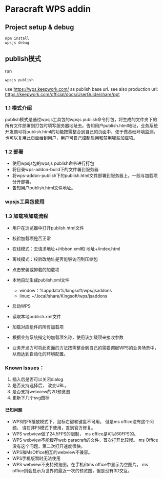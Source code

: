 # Paracraft WPS addin

## Project setup & debug
```
npm install
wpsjs debug
```

## publish模式

run
```
wpsjs publish
```
use https://wps.keepwork.com/ as publish base url. 
see also production url: https://keepwork.com/official/docs/UserGuide/share/ppt

### 1.1 模式介绍
publish模式是通过wpsjs工具包的wpsjs publish命令打包，将生成的文件夹下的所有文件部署到打包时填写服务器地址去。告知用户publish.html地址，业务系统开发商可将publish.html的功能按需整合到自己的页面中，便于做基础环境监测。也可以复用此页面给到用户，用户可自己控制启用和禁用哪些加载项。

### 1.2 部署
- 使用wpsjs包的wpsjs publish命令进行打包
- 将目录wps-addon-build下的文件署到服务器
- 将wps-addon-publish下的publish.html文件部署到服务器上，一般与加载项分开部署。
- 告知用户publish.html文件地址。
### wpsjs工具包使用
### 1.3 加载项加载流程
- 用户在浏览器中打开publish.html文件
- 校验加载项是否正常
- 在线模式：去请求地址+/ribbon.xml和 地址+/index.html
- 离线模式：校验改地址是否能够访问到压缩包
- 点击安装或卸载的加载项

- 本地自动生成publish.xml文件
    -  window：%appdata%/kingsoft/wps/jsaddons
    - linux: ~/.local/share/Kingsoft/wps/jsaddons
- 启动WPS
- 读取本地publish.xml文件
- 加载对应组件的所有加载项
- 根据业务系统指定的加载项名称，使用该加载项来接收参数
- 业务开发方可将此页面的方法按需整合到自己的需要调起WPS的业务场景中，从而达到自动化的环境配置。

### Known Issues：

1. 插入后是否可以关闭dialog
2. 是否支持选择后， 改变URL。 
3. 是否支持webview的2D预览图
4. 更新下几个svg图标

#### 已知问题
- WPS的F5播放模式下，鼠标右键和键盘不可用。 但是ms office没有这个问题。 请在非F5模式下使用，直到官方修复。
- WPS webview做了24.5FPS的限制， ms office是可以60FPS的。
- WPS webview不能缓存web paracraft的文件，首次打开比较慢。 ms Office没有这个问题，第二次打开速度很快。
- WPS和MsOffice相互的webview不兼容。
- WPS手机版暂时无法使用
- WPS webview不支持预览图，在手机和ms office中显示为空图片。 ms office则会显示为世界的最近一次的预览图，但是没有3D交互。